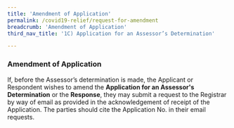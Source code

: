```yaml
---
title: 'Amendment of Application'
permalink: /covid19-relief/request-for-amendment
breadcrumb: 'Amendment of Application'
third_nav_title: '1C) Application for an Assessor’s Determination'

---
```



### Amendment of Application ###

If, before the Assessor’s determination is made, the Applicant or Respondent wishes to amend the <b>Application for an Assessor's Determination</b> or the <b>Response</b>, they may submit a request to the Registrar by way of email as provided in the acknowledgement of receipt of the Application. The parties should cite the Application No. in their email requests.
